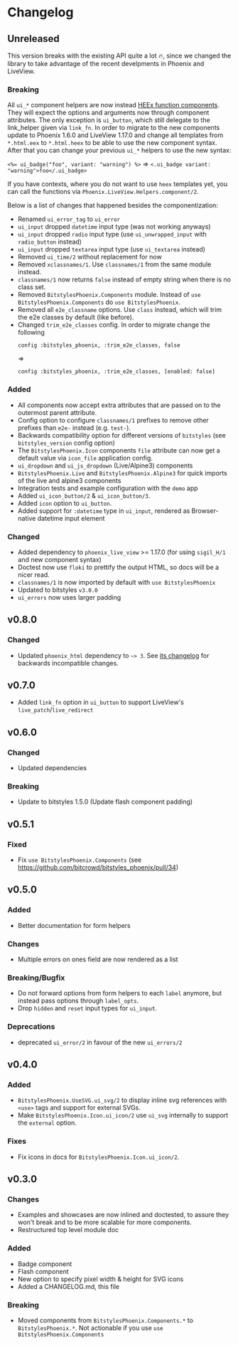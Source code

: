 # Changelog

## Unreleased

This version breaks with the existing API quite a lot 🔥, since we changed the library to take advantage of the recent develpments in Phoenix and LiveView.

### Breaking

All `ui_*` component helpers are now instead [HEEx function components](https://hexdocs.pm/phoenix/views.html#html-components). They will expect the options and arguments
now through component attributes. The only exception is `ui_button`, which still delegate to the link_helper given via `link_fn`. 
In order to migrate to the new components update to Phoenix 1.6.0 and LiveView 1.17.0 and change all templates from
`*.html.eex` to `*.html.heex` to be able to use the new component syntax. After that you can change your previous `ui_*` helpers to use the new syntax:

`<%= ui_badge("foo", variant: "warning") %>` => `<.ui_badge variant: "warning">foo</.ui_badge>`

If you have contexts, where you do not want to use `heex` templates yet, you can call the functions via `Phoenix.LiveView.Helpers.component/2`.

Below is a list of changes that happened besides the componentization:

- Renamed `ui_error_tag` to `ui_error` 
- `ui_input` dropped `datetime` input type (was not working anyways) 
- `ui_input` dropped `radio` input type (use `ui_unwrapped_input` with `radio_button` instead) 
- `ui_input` dropped `textarea` input type (use `ui_textarea` instead)
- Removed `ui_time/2` without replacement for now
- Removed `xclassnames/1`. Use `classnames/1` from the same module instead. 
- `classnames/1` now returns `false` instead of empty string when there is no class set.
- Removed `BitstylesPhoenix.Components` module. Instead of `use BitstylesPhoenix.Components` do `use BitstylesPhoenix`.
- Removed all `e2e_classname` options. Use `class` instead, which will trim the e2e classes by default (like before).
- Changed `trim_e2e_classes` config. In order to migrate change the following
  ```
  config :bitstyles_phoenix, :trim_e2e_classes, false
  ```
  =>
  ```
  config :bitstyles_phoenix, :trim_e2e_classes, [enabled: false]
  ```

### Added

- All components now accept extra attributes that are passed on to the outermost parent attribute.
- Config option to configure `classnames/1` prefixes to remove other prefixes than `e2e-` instead (e.g. `test-`).
- Backwards compatibility option for different versions of `bitstyles` (see `bitstyles_version` config option)
- The `BitstylesPhoenix.Icon` components `file` attribute can now get a default value via `icon_file` application config.
- `ui_dropdown` and `ui_js_dropdown` (Live/Alpine3) components
- `BitstylesPhoenix.Live` and `BitstylesPhoenix.Alpine3` for quick imports of the live and alpine3 components
- Integration tests and example configuration with the `demo` app
- Added `ui_icon_button/2` & `ui_icon_button/3`.
- Added `icon` option to `ui_button`.
- Added support for `:datetime` type in `ui_input`, rendered as Browser-native datetime input element

### Changed 

- Added dependency to `phoenix_live_view` >= 1.17.0 (for using `sigil_H/1` and new component syntax)
- Doctest now use `floki` to prettify the output HTML, so docs will be a nicer read.
- `classnames/1` is now imported by default with `use BitstylesPhoenix`
- Updated to bitstyles `v3.0.0` 
- `ui_errors` now uses larger padding

## v0.8.0

### Changed

- Updated `phoenix_html` dependency to `~> 3`. See [its changelog](https://github.com/phoenixframework/phoenix_html/blob/master/CHANGELOG.md) for backwards incompatible changes.

## v0.7.0

- Added `link_fn` option in `ui_button` to support LiveView's `live_patch`/`live_redirect`

## v0.6.0

### Changed

- Updated dependencies

### Breaking

- Update to bitstyles 1.5.0 (Update flash component padding)

## v0.5.1

### Fixed

- Fix `use BitstylesPhoenix.Components` (see https://github.com/bitcrowd/bitstyles_phoenix/pull/34)

## v0.5.0

### Added

- Better documentation for form helpers

### Changes

- Multiple errors on ones field are now rendered as a list

### Breaking/Bugfix

- Do not forward options from form helpers to each `label` anymore, but instead pass options through `label_opts`.
- Drop `hidden` and `reset` input types for `ui_input`.

### Deprecations

- deprecated `ui_error/2` in favour of the new `ui_errors/2`

## v0.4.0

### Added

- `BitstylesPhoenix.UseSVG.ui_svg/2` to display inline svg references with `<use>` tags and support for external SVGs.
- Make `BitstylesPhoenix.Icon.ui_icon/2` use `ui_svg` internally to support the `external` option.

### Fixes

- Fix icons in docs for `BitstylesPhoenix.Icon.ui_icon/2`.

## v0.3.0

### Changes

- Examples and showcases are now inlined and doctested, to assure they won't break and to be more scalable for more components.
- Restructured top level module doc

### Added

- Badge component
- Flash component
- New option to specify pixel width & height for SVG icons
- Added a CHANGELOG.md, this file

### Breaking

- Moved components from `BitstylesPhoenix.Components.*` to `BitstylesPhoenix.*`. Not actionable if you use `use BitstylesPhoenix.Components`
